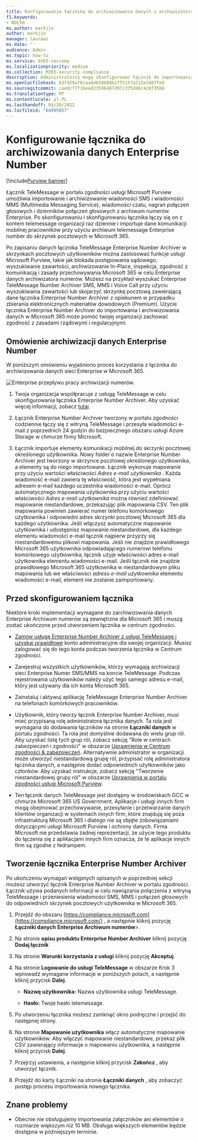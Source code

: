 ```yaml
---
title: Konfigurowanie łącznika do archiwizowania danych z archiwizatora Enterprise numerów telemessage
f1.keywords:
- NOCSH
ms.author: markjjo
author: markjjo
manager: laurawi
ms.date: ''
audience: Admin
ms.topic: how-to
ms.service: O365-seccomp
ms.localizationpriority: medium
ms.collection: M365-security-compliance
description: Administratorzy mogą skonfigurować łącznik do importowania i archiwizowania danych programu SMS i MMS z usługi TeleMessage Enterprise Number Archiver. Dzięki temu można archiwizować dane ze źródeł danych innych firm w usłudze Microsoft Purview, aby można było zarządzać danymi innych firm za pomocą funkcji zgodności, takich jak archiwizowanie prawne, wyszukiwanie zawartości i zasady przechowywania.
ms.openlocfilehash: b3f429af6caa4d650688b27f5157a212e348ffe8
ms.sourcegitcommit: caedcf7f16eed23596487d97c375d4bc4c8f3566
ms.translationtype: MT
ms.contentlocale: pl-PL
ms.lasthandoff: 04/20/2022
ms.locfileid: "64995057"
---
```

# <a name="set-up-a-connector-to-archive-enterprise-number-data"></a>Konfigurowanie łącznika do archiwizowania danych Enterprise Number

[!include[Purview banner](../includes/purview-rebrand-banner.md)]

Łącznik TeleMessage w portalu zgodności usługi Microsoft Purview umożliwia importowanie i archiwizowanie wiadomości SMS i wiadomości MMS (Multimedia Messaging Service), wiadomości czatu, nagrań połączeń głosowych i dzienników połączeń głosowych z archiwum numerów Enterprise. Po skonfigurowaniu i skonfigurowaniu łącznika łączy się on z kontem telemessage organizacji raz dziennie i importuje dane komunikacji mobilnej pracowników przy użyciu archiwum telemessage Enterprise number do skrzynek pocztowych w Microsoft 365.

Po zapisaniu danych łącznika TeleMessage Enterprise Number Archiver w skrzynkach pocztowych użytkowników można zastosować funkcje usługi Microsoft Purview, takie jak blokada postępowania sądowego, wyszukiwanie zawartości, archiwizowanie In-Place, inspekcja, zgodność z komunikacją i zasady przechowywania Microsoft 365 w celu Enterprise danych archiwizatora numerów. Możesz na przykład wyszukać Enterprise TeleMessage Number Archiver SMS, MMS i Voice Call przy użyciu wyszukiwania zawartości lub skojarzyć skrzynkę pocztową zawierającą dane łącznika Enterprise Number Archiver z opiekunem w przypadku zbierania elektronicznych materiałów dowodowych (Premium). Użycie łącznika Enterprise Number Archiver do importowania i archiwizowania danych w Microsoft 365 może pomóc twojej organizacji zachować zgodność z zasadami rządowymi i regulacyjnymi.

## <a name="overview-of-archiving-enterprise-number-data"></a>Omówienie archiwizacji danych Enterprise Number

W poniższym omówieniu wyjaśniono proces korzystania z łącznika do archiwizowania danych sieci Enterprise w Microsoft 365.

![Enterprise przepływu pracy archiwizacji numerów.](../media/EnterpriseNumberConnectorWorkflow.png)

1. Twoja organizacja współpracuje z usługą TeleMessage w celu skonfigurowania łącznika Enterprise Number Archiver. Aby uzyskać więcej informacji, zobacz [tutaj](https://www.telemessage.com/office365-activation-for-enterprise-number-archiver/).

2. Łącznik Enterprise Number Archiver tworzony w portalu zgodności codziennie łączy się z witryną TeleMessage i przesyła wiadomości e-mail z poprzednich 24 godzin do bezpiecznego obszaru usługi Azure Storage w chmurze firmy Microsoft.

3. Łącznik importuje elementy komunikacji mobilnej do skrzynki pocztowej określonego użytkownika. Nowy folder o nazwie Enterprise Number Archiver jest tworzony w skrzynce pocztowej określonego użytkownika, a elementy są do niego importowane. Łącznik wykonuje mapowanie przy użyciu wartości właściwości *Adres e-mail użytkownika* . Każda wiadomość e-mail zawiera tę właściwość, która jest wypełniana adresem e-mail każdego uczestnika wiadomości e-mail. Oprócz automatycznego mapowania użytkownika przy użyciu wartości właściwości *Adres e-mail użytkownika* można również zdefiniować mapowanie niestandardowe, przekazując plik mapowania CSV. Ten plik mapowania powinien zawierać numer telefonu komórkowego użytkownika i odpowiedni adres skrzynki pocztowej Microsoft 365 dla każdego użytkownika. Jeśli włączysz automatyczne mapowanie użytkownika i udostępnisz mapowanie niestandardowe, dla każdego elementu wiadomości e-mail łącznik najpierw przyjrzy się niestandardowemu plikowi mapowania. Jeśli nie znajdzie prawidłowego Microsoft 365 użytkownika odpowiadającego numerowi telefonu komórkowego użytkownika, łącznik użyje właściwości adres e-mail użytkownika elementu wiadomości e-mail. Jeśli łącznik nie znajdzie prawidłowego Microsoft 365 użytkownika w niestandardowym pliku mapowania lub we właściwości *adresu e-mail użytkownika* elementu wiadomości e-mail, element nie zostanie zaimportowany.

## <a name="before-you-set-up-a-connector"></a>Przed skonfigurowaniem łącznika

Niektóre kroki implementacji wymagane do zarchiwizowania danych Enterprise Archiwum numerów są zewnętrzne dla Microsoft 365 i muszą zostać ukończone przed utworzeniem łącznika w centrum zgodności.

- [Zamów usługę Enterprise Number Archiver z usługi TeleMessage i uzyskaj prawidłowe](https://www.telemessage.com/mobile-archiver/order-mobile-archiver-for-o365) konto administracyjne dla swojej organizacji. Musisz zalogować się do tego konta podczas tworzenia łącznika w Centrum zgodności.

- Zarejestruj wszystkich użytkowników, którzy wymagają archiwizacji sieci Enterprise Numer SMS/MMS na koncie TeleMessage. Podczas rejestrowania użytkowników należy użyć tego samego adresu e-mail, który jest używany dla ich konta Microsoft 365.

- Zainstaluj i aktywuj aplikację TeleMessage Enterprise Number Archiver na telefonach komórkowych pracowników.

- Użytkownik, który tworzy łącznik Enterprise Number Archiver, musi mieć przypisaną rolę administratora łącznika danych. Ta rola jest wymagana do dodawania łączników na stronie **Łączniki danych** w portalu zgodności. Ta rola jest domyślnie dodawana do wielu grup ról. Aby uzyskać listę tych grup ról, zobacz sekcję "Role w centrach zabezpieczeń i zgodności" w obszarze [Uprawnienia w Centrum zgodności & zabezpieczeń](../security/office-365-security/permissions-in-the-security-and-compliance-center.md#roles-in-the-security--compliance-center). Alternatywnie administrator w organizacji może utworzyć niestandardową grupę ról, przypisać rolę administratora łącznika danych, a następnie dodać odpowiednich użytkowników jako członków. Aby uzyskać instrukcje, zobacz sekcję "Tworzenie niestandardowej grupy ról" w obszarze [Uprawnienia w portalu zgodności usługi Microsoft Purview](microsoft-365-compliance-center-permissions.md#create-a-custom-role-group).

- Ten łącznik danych TeleMessage jest dostępny w środowiskach GCC w chmurze Microsoft 365 US Government. Aplikacje i usługi innych firm mogą obejmować przechowywanie, przesyłanie i przetwarzanie danych klientów organizacji w systemach innych firm, które znajdują się poza infrastrukturą Microsoft 365 i dlatego nie są objęte zobowiązaniami dotyczącymi usługi Microsoft Purview i ochrony danych. Firma Microsoft nie przedstawia żadnej reprezentacji, że użycie tego produktu do łączenia się z aplikacjami innych firm oznacza, że te aplikacje innych firm są zgodne z fedrampem.

## <a name="create-an-enterprise-number-archiver-connector"></a>Tworzenie łącznika Enterprise Number Archiver

Po ukończeniu wymagań wstępnych opisanych w poprzedniej sekcji możesz utworzyć łącznik Enterprise Number Archiver w portalu zgodności. Łącznik używa podanych informacji w celu nawiązania połączenia z witryną TeleMessage i przeniesienia wiadomości SMS, MMS i połączeń głosowych do odpowiednich skrzynek pocztowych użytkownika w Microsoft 365.

1. Przejdź do obszaru [https://compliance.microsoft.com](https://compliance.microsoft.com/) , a następnie kliknij pozycję **Łączniki danych** **Enterprise Archiwum numerów**\>.

2. Na stronie **opisu produktu Enterprise Number Archiver** kliknij pozycję **Dodaj łącznik**

3. Na stronie **Warunki korzystania z usługi** kliknij pozycję **Akceptuj**.

4. Na stronie **Logowanie do usługi TeleMessage** w obszarze Krok 3 wprowadź wymagane informacje w poniższych polach, a następnie kliknij przycisk **Dalej**.

   - **Nazwę użytkownika:** Nazwa użytkownika usługi TeleMessage.

   - **Hasło:** Twoje hasło telemessage.

5. Po utworzeniu łącznika możesz zamknąć okno podręczne i przejść do następnej strony.

6. Na stronie **Mapowanie użytkownika** włącz automatyczne mapowanie użytkowników. Aby włączyć mapowanie niestandardowe, przekaż plik CSV zawierający informacje o mapowaniu użytkownika, a następnie kliknij przycisk **Dalej**.

7. Przejrzyj ustawienia, a następnie kliknij przycisk **Zakończ** , aby utworzyć łącznik.

8. Przejdź do karty Łączniki na stronie **Łączniki danych** , aby zobaczyć postęp procesu importowania nowego łącznika.

## <a name="known-issues"></a>Znane problemy

- Obecnie nie obsługujemy importowania załączników ani elementów o rozmiarze większym niż 10 MB. Obsługa większych elementów będzie dostępna w późniejszym terminie.